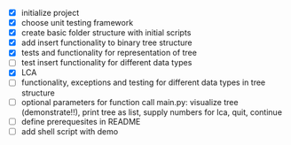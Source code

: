 - [x] initialize project
- [x] choose unit testing framework
- [x] create basic folder structure with initial scripts
- [x] add insert functionality to binary tree structure
- [x] tests and functionality for representation of tree
- [ ] test insert functionality for different data types
- [x] LCA
- [ ] functionality, exceptions and testing for different data types in tree structure
- [ ] optional parameters for function call main.py: visualize tree (demonstrate!!), print tree as list, supply numbers for lca, quit, continue
- [ ] define prerequesites in README
- [ ] add shell script with demo 
